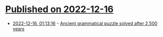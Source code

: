 # [Published on 2022-12-16](index.md)

* [2022-12-16, 01:13:16](https://news.ycombinator.com/item?id=34008221) - [Ancient grammatical puzzle solved after 2,500 years](https://phys.org/news/2022-12-ancient-grammatical-puzzle-years.html)

